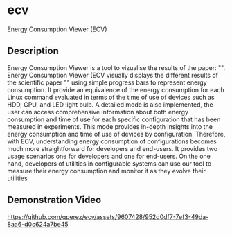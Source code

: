 # ecv
Energy Consumption Viewer (ECV)

## Description

Energy Consumption Viewer is a tool to vizualise the results of the paper: "". 
Energy Consumption Viewer (ECV visually displays the different results of the scientific paper "" using simple progress bars to represent energy
consumption. It provide an equivalence of the energy consumption for each Linux command evaluated in terms of the time of use of
devices such as HDD, GPU, and LED light bulb. A detailed mode is also implemented, the user can access comprehensive information about both energy consumption and time of use for each specific
configuration that has been measured in experiments. This mode provides in-depth insights into the energy consumption and time of use of devices by configuration.
Therefore, with ECV, understanding energy consumption of configurations becomes much more straightforward for developers and end-users. It provides two usage scenarios one for
developers and one for end-users. On the one hand, developers of utilities in configurable systems can use our tool to measure their energy consumption and monitor it as they evolve their utilities

## Demonstration Video

https://github.com/qperez/ecv/assets/9607428/952d0df7-7ef3-49da-8aa6-d0c624a7be45

